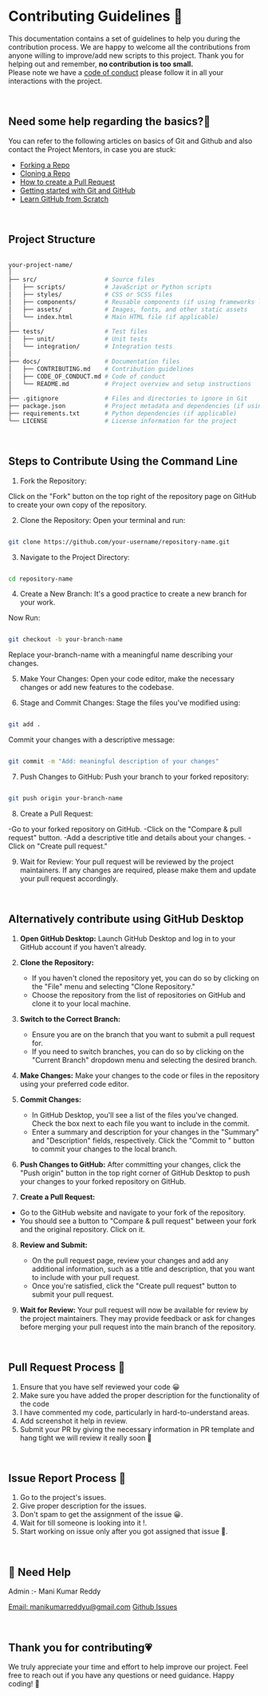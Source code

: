 # **Contributing Guidelines** 📄

This documentation contains a set of guidelines to help you during the contribution process.
We are happy to welcome all the contributions from anyone willing to improve/add new scripts to this project.
Thank you for helping out and remember, **no contribution is too small.**
<br>
Please note we have a [code of conduct](CODE_OF_CONDUCT.md)  please follow it in all your interactions with the project.

<br>

## **Need some help regarding the basics?🤔**

You can refer to the following articles on basics of Git and Github and also contact the Project Mentors,
in case you are stuck:

- [Forking a Repo](https://help.github.com/en/github/getting-started-with-github/fork-a-repo)
- [Cloning a Repo](https://help.github.com/en/desktop/contributing-to-projects/creating-an-issue-or-pull-request)
- [How to create a Pull Request](https://opensource.com/article/19/7/create-pull-request-github)
- [Getting started with Git and GitHub](https://towardsdatascience.com/getting-started-with-git-and-github-6fcd0f2d4ac6)
- [Learn GitHub from Scratch](https://docs.github.com/en/get-started/start-your-journey/git-and-github-learning-resources)

<br>

## Project Structure

``` bash

your-project-name/
│
├── src/                   # Source files
│   ├── scripts/           # JavaScript or Python scripts
│   ├── styles/            # CSS or SCSS files
│   ├── components/        # Reusable components (if using frameworks like React)
│   ├── assets/            # Images, fonts, and other static assets
│   └── index.html         # Main HTML file (if applicable)
│
├── tests/                 # Test files
│   ├── unit/              # Unit tests
│   └── integration/       # Integration tests
│
├── docs/                  # Documentation files
│   ├── CONTRIBUTING.md    # Contribution guidelines
│   ├── CODE_OF_CONDUCT.md # Code of conduct
│   └── README.md          # Project overview and setup instructions
│
├── .gitignore             # Files and directories to ignore in Git
├── package.json           # Project metadata and dependencies (if using Node.js)
├── requirements.txt       # Python dependencies (if applicable)
└── LICENSE                # License information for the project
```

<br>

## Steps to Contribute Using the Command Line

1) Fork the Repository: 

Click on the "Fork" button on the top right of the repository page on GitHub to create your own copy of the repository.

2) Clone the Repository: Open your terminal and run:

```bash

git clone https://github.com/your-username/repository-name.git
```

3) Navigate to the Project Directory:

```bash

cd repository-name
```

4) Create a New Branch: It's a good practice to create a new branch for your work. 

Now Run:

```bash

git checkout -b your-branch-name
```

Replace your-branch-name with a meaningful name describing your changes.

5) Make Your Changes: Open your code editor, make the necessary changes or add new features to the codebase.

6) Stage and Commit Changes: Stage the files you've modified using:

```bash

git add .
```

Commit your changes with a descriptive message:

```bash

git commit -m "Add: meaningful description of your changes"
```

7) Push Changes to GitHub: Push your branch to your forked repository:

```bash

git push origin your-branch-name
```

8) Create a Pull Request:

-Go to your forked repository on GitHub.
-Click on the "Compare & pull request" button.
-Add a descriptive title and details about your changes.
-Click on "Create pull request."

9) Wait for Review: Your pull request will be reviewed by the project maintainers. If any changes are required, please make them and update your pull request accordingly.

<br>

## Alternatively contribute using GitHub Desktop

1. **Open GitHub Desktop:**
   Launch GitHub Desktop and log in to your GitHub account if you haven't already.

2. **Clone the Repository:**
   - If you haven't cloned the repository yet, you can do so by clicking on the "File" menu and selecting "Clone Repository."
   - Choose the repository from the list of repositories on GitHub and clone it to your local machine.

3. **Switch to the Correct Branch:**
   - Ensure you are on the branch that you want to submit a pull request for.
   - If you need to switch branches, you can do so by clicking on the "Current Branch" dropdown menu and selecting the desired branch.

4. **Make Changes:**
   Make your changes to the code or files in the repository using your preferred code editor.

5. **Commit Changes:**
   - In GitHub Desktop, you'll see a list of the files you've changed. Check the box next to each file you want to include in the commit.
   - Enter a summary and description for your changes in the "Summary" and "Description" fields, respectively. Click the "Commit to <branch-name>" button to commit your changes to the local branch.

6. **Push Changes to GitHub:**
   After committing your changes, click the "Push origin" button in the top right corner of GitHub Desktop to push your changes to your forked repository on GitHub.

7. **Create a Pull Request:**
  - Go to the GitHub website and navigate to your fork of the repository.
  - You should see a button to "Compare & pull request" between your fork and the original repository. Click on it.

8. **Review and Submit:**
   - On the pull request page, review your changes and add any additional information, such as a title and description, that you want to include with your pull request.
   - Once you're satisfied, click the "Create pull request" button to submit your pull request.

9. **Wait for Review:**
    Your pull request will now be available for review by the project maintainers. They may provide feedback or ask for changes before merging your pull request into the main branch of the repository.

<br>

## **Pull Request Process 🚀**

1. Ensure that you have self reviewed your code 😀
2. Make sure you have added the proper description for the functionality of the code
3. I have commented my code, particularly in hard-to-understand areas.
4. Add screenshot it help in review.
5. Submit your PR by giving the necessary information in PR template and hang tight we will review it really soon 🚀

<br>

## **Issue Report Process 📌**

1. Go to the project's issues.
2. Give proper description for the issues.
3. Don't spam to get the assignment of the issue 😀.
4. Wait for till someone is looking into it !.
5. Start working on issue only after you got assigned that issue 🚀.

<br>

## 💬 Need Help

Admin :- Mani Kumar Reddy
  
[Email: manikumarreddyu@gmail.com](mailto:manikumarreddyu@gmail.com)
[Github Issues](https://github.com/manikumarreddyu/AgroTech-AI/issues )

<br>

## **Thank you for contributing💗** 

We truly appreciate your time and effort to help improve our project. Feel free to reach out if you have any questions or need guidance. Happy coding! 🚀

##